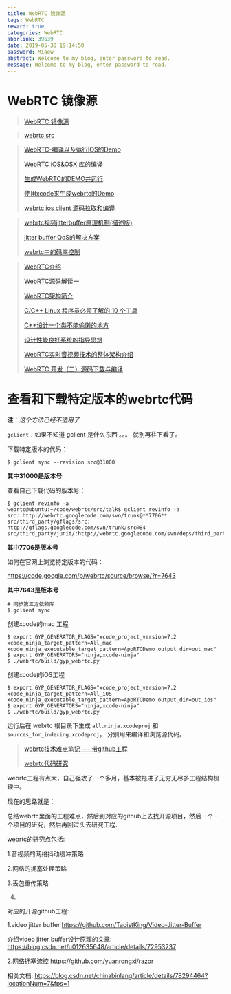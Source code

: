 ```yaml
---
title: WebRTC 镜像源
tags: WebRTC
reward: true
categories: WebRTC
abbrlink: 39639
date: 2019-05-30 19:14:50
password: Miaow
abstract: Welcome to my blog, enter password to read.
message: Welcome to my blog, enter password to read.
---
```


# WebRTC 镜像源

> [WebRTC 镜像源](https://webrtc.agora.io/mirror/)

> [webrtc src](http://120.92.49.206:3232/chromiumsrc/webrtc)

> [WebRTC-编译以及运行IOS的Demo](<https://www.jianshu.com/p/1b4c79b45055>)
>
> [WebRTC iOS&OSX 库的编译](<http://www.enkichen.com/2017/05/12/webrtc-ios-build/>)
>
> [生成WebRTC的DEMO并运行](<https://www.binss.me/blog/build-webrtc-demo-and-run/>)
>
> [使用xcode来生成webrtc的Demo](<https://www.binss.me/blog/use-xcode-to-bulid-webrtc-demo/>)
>
> [webrtc ios client 源码拉取和编译](<https://blog.csdn.net/liwenlong_only/article/details/79422673>)

> [webrtc视频jitterbuffer原理机制(描述版)](<https://www.jianshu.com/p/bd10d60cebcd>)
>
> [jitter buffer QoS的解决方案](https://www.cnblogs.com/lidabo/p/6846548.html)
>
> [webrtc中的码率控制](<https://blog.csdn.net/chinabinlang/article/details/78294464?locationNum=7&fps=1>)

> [WebRTC介绍](<https://github.com/bovinphang/WebRTC>)
>
> [WebRTC源码解读一](<https://blog.csdn.net/languobeibei/article/details/77447081>)
>
> [WebRTC架构简介](<https://blog.csdn.net/fishmai/article/details/69681595>)
>
> [C/C++ Linux 程序员必须了解的 10 个工具](<https://blog.csdn.net/temotemo/article/details/7917010>)
>
> [C++设计一个类不能偷懒的地方](<https://blog.csdn.net/temotemo/article/details/7763040>)
>
> [设计性能良好系统的指导思想](<https://blog.csdn.net/temotemo/article/details/7696215>)
>
> [WebRTC实时音视频技术的整体架构介绍](<http://www.52im.net/thread-284-1-1.html>)
>
> [WebRTC 开发（二）源码下载与编译](<https://depthlove.github.io/2019/05/02/webrtc-development-2-source-code-download-and-build/>)

# 查看和下载特定版本的webrtc代码

**注**：*这个方法已经不适用了*

`gclient`：如果不知道 gclient 是什么东西 。。。 就别再往下看了。

下载特定版本的代码：

```shell
$ gclient sync --revision src@31000
```

**其中31000是版本号**

查看自己下载代码的版本号：

```shell
$ gclient revinfo -a
webrtc@ubuntu:~/code/webrtc/src/talk$ gclient revinfo -a
src: http://webrtc.googlecode.com/svn/trunk@**7706**
src/third_party/gflags/src: http://gflags.googlecode.com/svn/trunk/src@84
src/third_party/junit/:http://webrtc.googlecode.com/svn/deps/third_party/junit@3367
```

**其中7706是版本号**

如何在官网上浏览特定版本的代码：

https://code.google.com/p/webrtc/source/browse/?r=7643

**其中7643是版本号**

```shell
# 同步第三方依赖库
$ gclient sync
```





创建xcode的mac 工程

```shell
$ export GYP_GENERATOR_FLAGS="xcode_project_version=7.2 xcode_ninja_target_pattern=All_mac xcode_ninja_executable_target_pattern=AppRTCDemo output_dir=out_mac"
$ export GYP_GENERATORS="ninja,xcode-ninja"
$ ./webrtc/build/gyp_webrtc.py 
```

创建xcode的iOS工程 

```shell
$ export GYP_GENERATOR_FLAGS="xcode_project_version=7.2 xcode_ninja_target_pattern=All_iOS xcode_ninja_executable_target_pattern=AppRTCDemo output_dir=out_ios"
$ export GYP_GENERATORS="ninja,xcode-ninja"
$ ./webrtc/build/gyp_webrtc.py 
```

运行后在 webrtc 根目录下生成 `all.ninja.xcodeproj` 和 `sources_for_indexing.xcodeproj`， 分别用来编译和浏览源代码。





> [webrtc技术难点笔记 --- 带github工程](<https://blog.csdn.net/zhangkai19890929/article/details/84590332>)
>
> [webrtc代码研究](https://blog.csdn.net/zhangkai19890929/article/category/7955356)

webrtc工程有点大，自己强攻了一个多月，基本被拖进了无穷无尽多工程结构梳理中。

现在的思路就是：

总结webrtc里面的工程难点，然后到对应的github上去找开源项目，然后一个一个项目的研究，然后再回过头去研究工程.

webrtc的研究点包括:

1.音视频的网络抖动缓冲策略

2.网络的拥塞处理策略

3.丢包重传策略

4.

对应的开源github工程:

1.video jitter buffer https://github.com/TaoistKing/Video-Jitter-Buffer

介绍video jitter buffer设计原理的文章: https://blog.csdn.net/u012635648/article/details/72953237

2.网络拥塞流控 https://github.com/yuanrongxi/razor

相关文档: https://blog.csdn.net/chinabinlang/article/details/78294464?locationNum=7&fps=1

